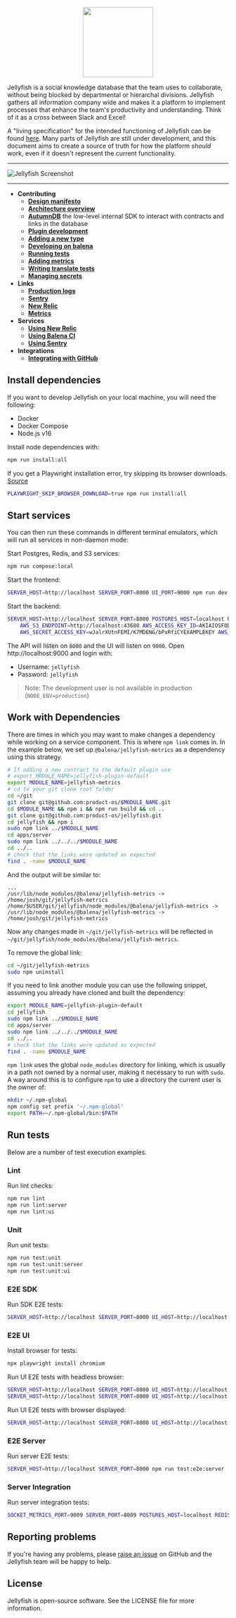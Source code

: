 <p align="center">
	<img src="./banner.png" height="160" />
</p>

Jellyfish is a social knowledge database that the team uses to collaborate,
without being blocked by departmental or hierarchal divisions. Jellyfish
gathers all information company wide and makes it a platform to implement
processes that enhance the team's productivity and understanding. Think of it
as a cross between Slack and Excel!

A "living specification" for the intended functioning of Jellyfish can be found [here](https://docs.google.com/document/d/1psa9upjr__LDbF0442ndW72Nj8jAuA48mmqPdahQBUs/edit?usp=sharing).
Many parts of Jellyfish are still under development, and this document aims to create a source of truth for how the platform *should* work, even if it doesn't represent the current functionality.

***

![Jellyfish Screenshot](./docs/assets/screenshot.png)

***

- **Contributing**
	- [**Design manifesto**](https://github.com/product-os/jellyfish/blob/master/docs/design-manifesto.markdown)
	- [**Architecture overview**](https://github.com/product-os/jellyfish/blob/master/ARCHITECTURE.md)
	- [**AutumnDB**](https://github.com/product-os/autumndb/blob/master/README.md) the low-level internal SDK to interact with contracts and links in the database
	- [**Plugin development**](https://github.com/product-os/jellyfish/blob/master/docs/developing/plugins.markdown)
	- [**Adding a new type**](https://github.com/product-os/jellyfish/blob/master/docs/developing/add-new-type.markdown)
	- [**Developing on balena**](https://github.com/product-os/jellyfish/blob/master/docs/developing/on-balena.markdown)
	- [**Running tests**](https://github.com/product-os/jellyfish/blob/master/docs/developing/running-tests.markdown)
	- [**Adding metrics**](https://github.com/product-os/jellyfish-metrics/blob/master/doc/adding-metrics.markdown)
	- [**Writing translate tests**](https://github.com/product-os/jellyfish-test-harness/blob/master/doc/writing-translate-tests.markdown)
	- [**Managing secrets**](https://github.com/product-os/secrets)
- **Links**
	- [**Production logs**](https://monitor.balena-cloud.com/explore?left=%5B%22now-3h%22,%22now%22,%22loki%22,%7B%22expr%22:%22%22,%22datasource%22:%22loki%22,%22refId%22:%22A%22%7D%5D&orgId=1)
	- [**Sentry**](https://sentry.io/organizations/balena/issues/?project=1366139)
	- [**New Relic**](https://synthetics.newrelic.com/accounts/2054842/monitors/8bf2b38d-7c2a-4d71-9629-7cbf05b6bd21)
	- [**Metrics**](https://monitor.balena-cloud.com/dashboards/f/auto/auto)
- **Services**
	- [**Using New Relic**](https://github.com/product-os/jellyfish/blob/master/docs/newrelic.markdown)
	- [**Using Balena CI**](https://github.com/product-os/jellyfish/blob/master/docs/balenaci.markdown)
	- [**Using Sentry**](https://github.com/product-os/jellyfish/blob/master/docs/sentry.markdown)
- **Integrations**
	- [**Integrating with GitHub**](https://github.com/product-os/jellyfish/blob/master/docs/integrating-github.markdown)

## Install dependencies
If you want to develop Jellyfish on your local machine, you will need the following:

- Docker
- Docker Compose
- Node.js v16

Install node dependencies with:
```sh
npm run install:all
```

If you get a Playwright installation error, try skipping its browser downloads. [Source](https://github.com/microsoft/playwright/issues/1941#issuecomment-1008338376)
```sh
PLAYWRIGHT_SKIP_BROWSER_DOWNLOAD=true npm run install:all
```

## Start services
You can then run these commands in different terminal emulators, which will run all services in non-daemon mode:

Start Postgres, Redis, and S3 services:
```sh
npm run compose:local
```

Start the frontend:
```sh
SERVER_HOST=http://localhost SERVER_PORT=8000 UI_PORT=9000 npm run dev:ui
```

Start the backend:
```sh
SERVER_HOST=http://localhost SERVER_PORT=8000 POSTGRES_HOST=localhost REDIS_HOST=localhost \
    AWS_S3_ENDPOINT=http://localhost:43680 AWS_ACCESS_KEY_ID=AKIAIOSFODNN7EXAMPLE \
    AWS_SECRET_ACCESS_KEY=wJalrXUtnFEMI/K7MDENG/bPxRfiCYEXAMPLEKEY AWS_S3_BUCKET_NAME=jellyfish npm run dev:server
```

The API will listen on `8000` and the UI will listen on `9000`. Open http://localhost:9000 and login with:
- Username: `jellyfish`
- Password: `jellyfish`

> Note: The development user is not available in production
> (`NODE_ENV=production`)

## Work with Dependencies
There are times in which you may want to make changes a dependency while working on a service component.
This is where `npm link` comes in. In the example below, we set up `@balena/jellyfish-metrics` as a dependency
using this strategy.

```bash
# If adding a new contract to the default plugin use
# export MODULE_NAME=jellyfish-plugin-default
export MODULE_NAME=jellyfish-metrics
# cd to your git clone root folder
cd ~/git
git clone git@github.com:product-os/$MODULE_NAME.git
cd $MODULE_NAME && npm i && npm run build && cd ..
git clone git@github.com:product-os/jellyfish.git
cd jellyfish && npm i
sudo npm link ../$MODULE_NAME
cd apps/server
sudo npm link ../../../$MODULE_NAME
cd ../..
# check that the links were updated as expected
find . -name $MODULE_NAME
```

And the output will be similar to:
```
...
/usr/lib/node_modules/@balena/jellyfish-metrics -> /home/josh/git/jellyfish-metrics
/home/$USER/git/jellyfish/node_modules/@balena/jellyfish-metrics -> /usr/lib/node_modules/@balena/jellyfish-metrics -> /home/josh/git/jellyfish-metrics
```

Now any changes made in `~/git/jellyfish-metrics` will be reflected in `~/git/jellyfish/node_modules/@balena/jellyfish-metrics`.

To remove the global link:

```sh
cd ~/git/jellyfish-metrics
sudo npm uninstall
```

If you need to link another module you can use the following snippet, assuming you already have cloned and built the dependency:

```sh
export MODULE_NAME=jellyfish-plugin-default
cd jellyfish
sudo npm link ../$MODULE_NAME
cd apps/server
sudo npm link ../../../$MODULE_NAME
cd ../..
# check that the links were updated as expected
find . -name $MODULE_NAME
```

`npm link` uses the global `node_modules` directory for linking, which is usually in a path not owned by a normal user, making it necessary to run with `sudo`.
A way around this is to configure `npm` to use a directory the current user is the owner of:
```sh
mkdir ~/.npm-global
npm config set prefix '~/.npm-global'
export PATH=~/.npm-global/bin:$PATH
```

## Run tests
Below are a number of test execution examples.

### Lint
Run lint checks:
```sh
npm run lint
npm run lint:server
npm run lint:ui
```

### Unit
Run unit tests:
```sh
npm run test:unit
npm run test:unit:server
npm run test:unit:ui
```

### E2E SDK
Run SDK E2E tests:
```sh
SERVER_HOST=http://localhost SERVER_PORT=8000 UI_HOST=http://localhost UI_PORT=9000 npm run test:e2e:sdk
```

### E2E UI
Install browser for tests:
```sh
npx playwright install chromium
```

Run UI E2E tests with headless browser:
```sh
SERVER_HOST=http://localhost SERVER_PORT=8000 UI_HOST=http://localhost:9000 npm run test:e2e:ui
SERVER_HOST=http://localhost SERVER_PORT=8000 UI_HOST=http://localhost:9000 npx playwright test test/e2e/ui/index.spec.js
```

Run UI E2E tests with browser displayed:
```sh
SERVER_HOST=http://localhost SERVER_PORT=8000 UI_HOST=http://localhost:9000 npx playwright test test/e2e/ui/index.spec.js --headed
```

### E2E Server
Run server E2E tests:
```sh
SERVER_HOST=http://localhost SERVER_PORT=8000 npm run test:e2e:server
```

### Server Integration
Run server integration tests:
```sh
SOCKET_METRICS_PORT=9009 SERVER_PORT=8009 POSTGRES_HOST=localhost REDIS_HOST=localhost npm run test:integration:server
```

## Reporting problems

If you're having any problems, please [raise an issue](https://github.com/product-os/jellyfish/issues/new) on GitHub and the Jellyfish team will be happy to help.

## License

Jellyfish is open-source software. See the LICENSE file for more information.
